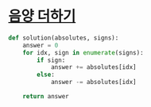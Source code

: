 # [음양 더하기](https://programmers.co.kr/learn/courses/30/lessons/76501)

```python
def solution(absolutes, signs):
    answer = 0
    for idx, sign in enumerate(signs):
        if sign:
            answer += absolutes[idx]
        else:
            answer -= absolutes[idx]

    return answer
```
